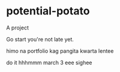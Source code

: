 # potential-potato
A project

Go start you're not late yet.

himo na portfolio kag pangita kwarta lentee

do it
 hhhmmm march 3 eee
 sighee
<!-- I will start today freelancing and VA help meqq

help me help me helpppp

mashed potato
heyy

hello. s
